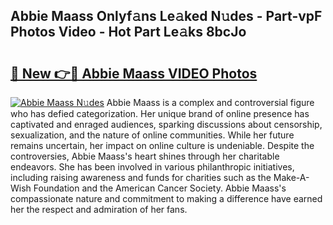## Abbie Maass Onlyf𝚊ns Le𝚊ked N𝚞des - Part-vpF Photos Video - Hot Part Le𝚊ks 8bcJo

# <h2><a href="http://ac25348.deff.icu/?id=Abbie+Maass">🔗 New 👉🔴 Abbie Maass VIDEO Photos</a></h2>

[![Abbie Maass N𝚞des](https://i.imgur.com/rIISA9y.gif)](http://ac25348.deff.icu/?id=Abbie+Maass)
Abbie Maass is a complex and controversial figure who has defied categorization. Her unique brand of online presence has captivated and enraged audiences, sparking discussions about censorship, sexualization, and the nature of online communities. While her future remains uncertain, her impact on online culture is undeniable. Despite the controversies, Abbie Maass's heart shines through her charitable endeavors. She has been involved in various philanthropic initiatives, including raising awareness and funds for charities such as the Make-A-Wish Foundation and the American Cancer Society. Abbie Maass's compassionate nature and commitment to making a difference have earned her the respect and admiration of her fans.
